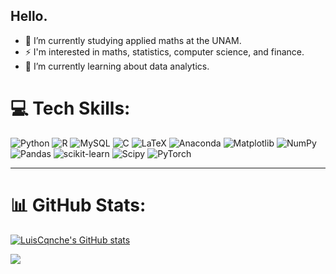 ## Hello.

- 🔭 I’m currently studying applied maths at the UNAM.
- ⚡ I'm interested in maths, statistics, computer science, and finance.
- 🌱 I’m currently learning about data analytics.
  
# 💻 Tech Skills:
 ![Python](https://img.shields.io/badge/python-3670A0?style=for-the-badge&logo=python&logoColor=ffdd54) ![R](https://img.shields.io/badge/r-%23276DC3.svg?style=for-the-badge&logo=r&logoColor=white) ![MySQL](https://img.shields.io/badge/mysql-4479A1.svg?style=for-the-badge&logo=mysql&logoColor=white) ![C](https://img.shields.io/badge/C-00599C?style=for-the-badge&logo=c&logoColor=white) ![LaTeX](https://img.shields.io/badge/latex-%23008080.svg?style=for-the-badge&logo=latex&logoColor=white) ![Anaconda](https://img.shields.io/badge/Anaconda-%2344A833.svg?style=for-the-badge&logo=anaconda&logoColor=white) ![Matplotlib](https://img.shields.io/badge/Matplotlib-%23ffffff.svg?style=for-the-badge&logo=Matplotlib&logoColor=black) ![NumPy](https://img.shields.io/badge/numpy-%23013243.svg?style=for-the-badge&logo=numpy&logoColor=white) ![Pandas](https://img.shields.io/badge/pandas-%23150458.svg?style=for-the-badge&logo=pandas&logoColor=white) ![scikit-learn](https://img.shields.io/badge/scikit--learn-%23F7931E.svg?style=for-the-badge&logo=scikit-learn&logoColor=white) ![Scipy](https://img.shields.io/badge/SciPy-%230C55A5.svg?style=for-the-badge&logo=scipy&logoColor=%white) ![PyTorch](https://img.shields.io/badge/PyTorch-%23EE4C2C.svg?style=for-the-badge&logo=PyTorch&logoColor=white)




---
# 📊 GitHub Stats:
[![LuisCqnche's GitHub stats](https://github-readme-stats.vercel.app/api?username=LuisCqnche&show_icons=true&theme=dark)](https://github.com/LuisCqnche/github-readme-stats)

![](https://github-readme-stats.vercel.app/api/top-langs/?username=LuisCqnche&theme=dark&hide_border=false&include_all_commits=false&count_private=false&layout=compact)
